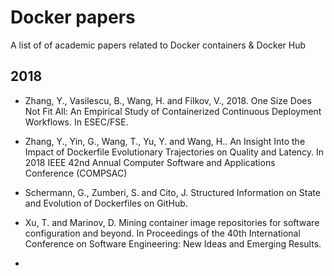 # Docker papers
A list of of academic papers related to Docker containers & Docker Hub

## 2018
* Zhang, Y., Vasilescu, B., Wang, H. and Filkov, V., 2018. One Size Does Not Fit All: An Empirical Study of Containerized Continuous Deployment Workflows. In ESEC/FSE.

* Zhang, Y., Yin, G., Wang, T., Yu, Y. and Wang, H.. An Insight Into the Impact of Dockerfile Evolutionary Trajectories on Quality and Latency. In 2018 IEEE 42nd Annual Computer Software and Applications Conference (COMPSAC)

* Schermann, G., Zumberi, S. and Cito, J. Structured Information on State and Evolution of Dockerfiles on GitHub.

* Xu, T. and Marinov, D. Mining container image repositories for software configuration and beyond. In Proceedings of the 40th International Conference on Software Engineering: New Ideas and Emerging Results.

* 
